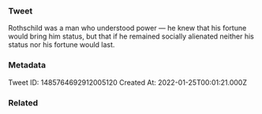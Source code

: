 ### Tweet
Rothschild was a man who understood power — he knew that his fortune would bring him status, but that if he remained socially alienated neither his status nor his fortune would last.

### Metadata
Tweet ID: 1485764692912005120
Created At: 2022-01-25T00:01:21.000Z

### Related

